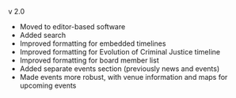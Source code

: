 v 2.0

- Moved to editor-based software
- Added search
- Improved formatting for embedded timelines
- Improved formatting for Evolution of Criminal Justice timeline
- Improved formatting for board member list
- Added separate events section (previously news and events)
- Made events more robust, with venue information and maps for upcoming events


